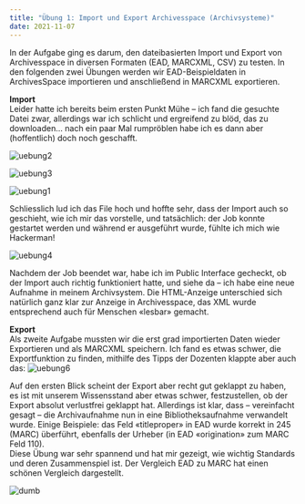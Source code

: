 ```yaml
---
title: "Übung 1: Import und Export Archivesspace (Archivsysteme)"
date: 2021-11-07
---
```


In der Aufgabe ging es darum, den dateibasierten Import und Export von Archivesspace in diversen Formaten (EAD, MARCXML, CSV) zu testen. In den folgenden zwei Übungen werden wir EAD-Beispieldaten in ArchivesSpace importieren und anschließend in MARCXML exportieren.

**Import**<br>
Leider hatte ich bereits beim ersten Punkt Mühe – ich fand die gesuchte Datei zwar, allerdings war ich schlicht und ergreifend zu blöd, das zu downloaden… 
nach ein paar Mal rumpröblen habe ich es dann aber (hoffentlich) doch noch geschafft.  

![uebung2](https://user-images.githubusercontent.com/91015615/140655893-eac87792-290b-4ed4-9a5a-313b8b4bc948.JPG)

![uebung3](https://user-images.githubusercontent.com/91015615/140655917-e7dda4e4-177f-4e7c-b3d4-53a6e3b75dec.JPG)

![uebung1](https://user-images.githubusercontent.com/91015615/140655941-f749fc5d-b426-44ec-8178-b849262301d5.JPG)

Schliesslich lud ich das File hoch und hoffte sehr, dass der Import auch so geschieht, wie ich mir das vorstelle, und tatsächlich: der Job konnte gestartet werden und während er ausgeführt wurde, fühlte ich mich wie Hackerman!

 ![uebung4](https://user-images.githubusercontent.com/91015615/140655980-628415fc-dce0-4bac-9f83-54afabb614e2.JPG)


Nachdem der Job beendet war, habe ich im Public Interface gecheckt, ob der Import auch richtig funktioniert hatte, und siehe da – ich habe eine neue Aufnahme in meinem Archivsystem. Die HTML-Anzeige unterschied sich natürlich ganz klar zur Anzeige in Archivesspace, das XML wurde entsprechend auch für Menschen «lesbar» gemacht.

**Export**<br>
Als zweite Aufgabe mussten wir die erst grad importierten Daten wieder Exportieren und als MARCXML speichern. Ich fand es etwas schwer, die Exportfunktion zu finden, mithilfe des Tipps der Dozenten klappte aber auch das:
![uebung6](https://user-images.githubusercontent.com/91015615/140655997-8f60bd55-4942-4529-904b-4711ed309d6a.JPG)
 

Auf den ersten Blick scheint der Export aber recht gut geklappt zu haben, es ist mit unserem Wissensstand aber etwas schwer, festzustellen, ob der Export absolut verlustfrei geklappt hat. Allerdings ist klar, dass – vereinfacht gesagt – die Archivaufnahme nun in eine Bibliotheksaufnahme verwandelt wurde. Einige Beispiele: das Feld «titleproper» in EAD wurde korrekt in 245 (MARC) überführt, ebenfalls der Urheber (in EAD «origination» zum MARC Feld 110).<br>
Diese Übung war sehr spannend und hat mir gezeigt, wie wichtig Standards und deren Zusammenspiel ist. Der Vergleich EAD zu MARC hat einen schönen Vergleich dargestellt.

![dumb](https://user-images.githubusercontent.com/91015615/140656005-b50876d9-7985-4110-b972-fa3bccb9eabf.JPG)
